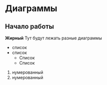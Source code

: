 # Диаграммы
## Начало работы
**Жирный**
Тут будут лежать разные диаграммы 
* список
* список
    * Список
    * Список

1. нумерованный
1. нумерованный
